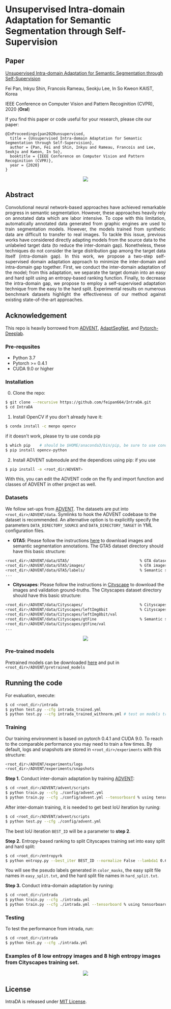 # Unsupervised Intra-domain Adaptation for Semantic Segmentation through Self-Supervision


## Paper
[Unsupervised Intra-domain Adaptation for Semantic Segmentation through Self-Supervision](https://128.84.21.199/abs/2004.07703)

Fei Pan, Inkyu Shin, Francois Rameau, Seokju Lee, In So Kweon
KAIST, Korea

IEEE Conference on Computer Vision and Pattern Recoginition (CVPR), 2020 (**Oral**)

If you find this paper or code useful for your research, please cite our paper:
```
@InProceedings{pan2020unsupervised,
  title = {Unsupervised Intra-domain Adaptation for Semantic Segmentation through Self-Supervision},
  author = {Pan, Fei and Shin, Inkyu and Rameau, Francois and Lee, Seokju and Kweon, In So},
  booktitle = {IEEE Conference on Computer Vision and Pattern Recoginition (CVPR)},
  year = {2020}
}
```

<p align="center">
        <img src="./figure/introduction.png">
</p>


## Abstract 
<p align="justify">
Convolutional neural network-based approaches have achieved remarkable progress in semantic segmentation. However, these approaches heavily rely on annotated data which are labor intensive. To cope with this limitation, automatically annotated data generated from graphic engines are used to train segmentation models. However, the models trained from synthetic data are difficult to transfer to real images. To tackle this issue, previous works have considered directly adapting models from the source data to the unlabeled target data (to reduce the inter-domain gap). Nonetheless, these techniques do not consider the large distribution gap among the target data itself (intra-domain gap). In this work, we propose a two-step self-supervised domain adaptation approach to minimize the inter-domain and intra-domain gap together. First, we conduct the inter-domain adaptation of the model; from this adaptation, we separate the target domain into an easy and hard split using an entropy-based ranking function. Finally, to decrease the intra-domain gap, we propose to employ a self-supervised adaptation technique from the easy to the hard split. Experimental results on numerous benchmark datasets highlight the effectiveness of our method against existing state-of-the-art approaches.
</p>

## Acknowledgement
This repo is heavily borrowed from [ADVENT](https://github.com/valeoai/ADVENT.git), [AdaptSegNet](https://github.com/wasidennis/AdaptSegNet), and [Pytorch-Deeplab](https://github.com/speedinghzl/Pytorch-Deeplab).

### Pre-requsites
* Python 3.7
* Pytorch >= 0.4.1
* CUDA 9.0 or higher

### Installation
0. Clone the repo:
```bash
$ git clone --recursive https://github.com/feipan664/IntraDA.git
$ cd IntraDA
```

1. Install OpenCV if you don't already have it:
```bash
$ conda install -c menpo opencv
```
if it doesn't work, please try to use conda pip
```bash
$ which pip    # should be $HOME/anaconda3/bin/pip, be sure to use conda pip
$ pip install opencv-python 
```

2. Install ADVENT submodule and the dependices using pip:
if you use 
```bash
$ pip install -e <root_dir/ADVENT>
```
With this, you can edit the ADVENT code on the fly and import function 
and classes of ADVENT in other project as well.

### Datasets
We follow set-ups from [ADVENT](https://github.com/valeoai/ADVENT.git). The datasets are put into ```<root_dir>/ADVENT/data```. Symlinks to hook the ADVENT codebase to the dataset is recommended. An alternative option is to explicitlly specify the parameters ```DATA_DIRECTORY_SOURCE``` and ```DATA_DIRECTORY_TARGET``` in YML configuration files.

* **GTA5**: Please follow the instructions [here](https://download.visinf.tu-darmstadt.de/data/from_games/) to download images and semantic segmentation annotations. The GTA5 dataset directory should have this basic structure:
```bash
<root_dir>/ADVENT/data/GTA5/                               % GTA dataset root
<root_dir>/ADVENT/data/GTA5/images/                        % GTA images
<root_dir>/ADVENT/data/GTA5/labels/                        % Semantic segmentation labels
...
```

* **Cityscapes**: Please follow the instructions in [Cityscape](https://www.cityscapes-dataset.com/) to download the images and validation ground-truths. The Cityscapes dataset directory should have this basic structure:
```bash
<root_dir>/ADVENT/data/Cityscapes/                         % Cityscapes dataset root
<root_dir>/ADVENT/data/Cityscapes/leftImg8bit              % Cityscapes images
<root_dir>/ADVENT/data/Cityscapes/leftImg8bit/val
<root_dir>/ADVENT/data/Cityscapes/gtFine                   % Semantic segmentation labels
<root_dir>/ADVENT/data/Cityscapes/gtFine/val
...
```

<p align="center">
        <img src="./figure/table.png">
</p>

### Pre-trained models
Pretrained models can be downloaded [here](https://drive.google.com/open?id=1KSkPdt4V76ClzmzXkT7REnBr9IonEr3Q) and put in ```<root_dir>/ADVENT/pretrained_models```


## Running the code
For evaluation, execute:
```bash
$ cd <root_dir>/intrada
$ python test.py --cfg intrada_trained.yml 
$ python test.py --cfg intrada_trained_withnorm.yml # test on models trained wih entropy normalization
```

### Training
Our training environment is based on pytorch 0.4.1 and CUDA 9.0. To reach to the comparable performance you may need to train a few times.
By default, logs and snapshots are stored in ```<root_dir>/experiments``` with this structure:
```bash
<root_dir>/ADVENT/experiments/logs
<root_dir>/ADVENT/experiments/snapshots
```

**Step 1.** Conduct inter-domain adaptation by training [ADVENT](https://github.com/valeoai/ADVENT.git): 
```bash
$ cd <root_dir>/ADVENT/advent/scripts
$ python train.py --cfg ./config/advent.yml 
$ python train.py --cfg ./config/advent.yml --tensorboard % using tensorboard
```
After inter-domain training, it is needed to get best IoU iteration by runing:
```bash
$ cd <root_dir>/ADVENT/advent/scripts
$ python test.py --cfg ./config/advent.yml
```
The best IoU iteration ```BEST_ID``` will be a parameter to **step 2**. 

**Step 2.** Entropy-based ranking to split Cityscapes training set into easy split and hard split: 
```bash
$ cd <root_dir>/entropyrk
$ python entropy.py --best_iter BEST_ID --normalize False --lambda1 0.67 
```
You will see the pseudo labels generated in ```color_masks```, the easy split file names in ```easy_split.txt```, and the hard split file names in ```hard_split.txt```.

**Step 3.** Conduct intra-domain adaptation by runing:
```bash
$ cd <root_dir>/intrada
$ python train.py --cfg ./intrada.yml
$ python train.py --cfg ./intrada.yml --tensorboard % using tensorboard
```

### Testing
To test the performance from intrada, run:
```bash
$ cd <root_dir>/intrada
$ python test.py --cfg ./intrada.yml
```
### Examples of 8 low entropy images and 8 high entropy images from Cityscapes training set.

<p align="center">
        <img src="./figure/examples.png">
</p>

## License
IntraDA is released under [MIT License](./LICENSE).